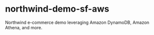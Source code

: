 # northwind-demo-sf-aws
 
Northwind e-commerce demo leveraging Amazon DynamoDB, Amazon Athena, and more.